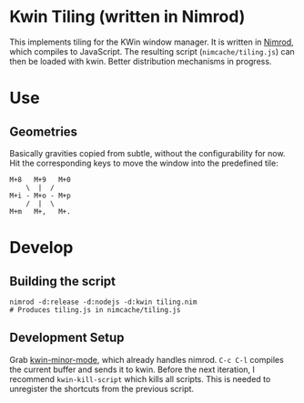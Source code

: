 Kwin Tiling (written in Nimrod)
===============================

This implements tiling for the KWin window manager. It is written in
[Nimrod](http://nimrod-code.org/), which compiles to JavaScript. The
resulting script (`nimcache/tiling.js`) can then be loaded with kwin.
Better distribution mechanisms in progress.

Use
===

Geometries
----------

Basically gravities copied from subtle, without the configurability
for now. Hit the corresponding keys to move the window into the
predefined tile:

    M+8   M+9   M+0
        \  |  /
    M+i - M+o - M+p
        /  |  \
    M+m   M+,   M+.

Develop
=======

Building the script
-------------------

    nimrod -d:release -d:nodejs -d:kwin tiling.nim
    # Produces tiling.js in nimcache/tiling.js
    
Development Setup
-----------------

Grab [kwin-minor-mode](https://github.com/Tass/kwin-minor-mode), which
already handles nimrod. `C-c C-l` compiles the current buffer and
sends it to kwin. Before the next iteration, I recommend
`kwin-kill-script` which kills all scripts. This is needed to
unregister the shortcuts from the previous script.
